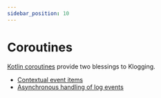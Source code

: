 ```yaml
---
sidebar_position: 10
---
```


# Coroutines

[Kotlin coroutines](https://kotlinlang.org/docs/coroutines-guide.html) provide two blessings to
Klogging.

- [Contextual event items](context.md)
- [Asynchronous handling of log events](async.md)
